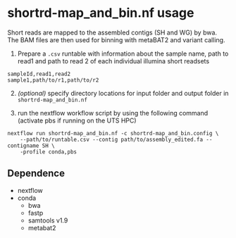 # shortrd-map_and_bin.nf usage

Short reads are mapped to the assembled contigs (SH and WG) by bwa. The BAM files are then used for binning with metaBAT2 and variant calling.

1. Prepare a `.csv` runtable with information about the sample name, path to read1 and path to read 2 of each individual illumina short readsets

```
sampleId,read1,read2
sample1,path/to/r1,path/to/r2
```

2. *(optional)* specify directory locations for input folder and output folder in `shortrd-map_and_bin.nf`

3. run the nextflow workflow script by using the following command (activate pbs if running on the UTS HPC)
```
nextflow run shortrd-map_and_bin.nf -c shortrd-map_and_bin.config \ 
    --path/to/runtable.csv --contig path/to/assembly_edited.fa --contigname SH \
    -profile conda,pbs
```

## Dependence
* nextflow
* conda
    * bwa
    * fastp
    * samtools v1.9
    * metabat2